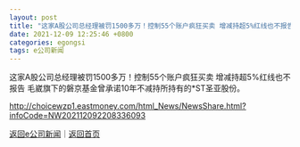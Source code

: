 ```yaml
---
layout: post
title: "这家A股公司总经理被罚1500多万！控制55个账户疯狂买卖 增减持超5%红线也不报告"
date: 2021-12-09 12:25:46 +0800
categories: egongsi
tags: e公司新闻
---
```

这家A股公司总经理被罚1500多万！控制55个账户疯狂买卖 增减持超5%红线也不报告
毛崴旗下的磐京基金曾承诺10年不减持所持有的*ST圣亚股份。

<http://choicewzp1.eastmoney.com/html_News/NewsShare.html?infoCode=NW202112092208336093>

[返回e公司新闻](//finews.withounder.com/egongsi/)｜[返回首页](//finews.withounder.com/)